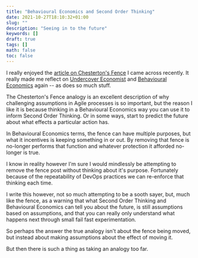 ```yaml
---
title: "Behavioural Economics and Second Order Thinking"
date: 2021-10-27T18:10:32+01:00
slug: ""
description: "Seeing in to the future"
keywords: []
draft: true
tags: []
math: false
toc: false
---
```



I really enjoyed the [article on Chesterton's Fence](https://fs.blog/2020/03/chestertons-fence/) I came across recently. It really made me reflect on [Undercover Economist](https://timharford.com/books/undercovereconomist/) and [Behavioural Economics](https://en.wikipedia.org/wiki/Behavioral_economics) again -- as does so much stuff.

The Chesterton's Fence analogy is an excellent description of why challenging assumptions in Agile processes is so important, but the reason I like it is because thinking in a Behavioural Economics way you can use it to inform Second Order Thinking. Or in some ways, start to predict the future about what effects a particular action has.

In Behavioural Economics terms, the fence can have multiple purposes, but what it incentives is keeping something in or out. By removing that fence is no-longer performs that function and whatever protection it afforded no-longer is true.

I know in reality however I'm sure I would mindlessly be attempting to remove the fence post without thinking about it's purpose. Fortunately because of the repeatability of DevOps practices we can re-enforce that thinking each time.

I write this however, not so much attempting to be a sooth sayer, but, much like the fence, as a warning that what Second Order Thinking and Behavioural Economics can tell you about the future, is still assumptions based on assumptions, and that you can really only understand what happens next through small fail fast experimentation.

So perhaps the answer the true analogy isn't about the fence being moved, but instead about making assumptions about the effect of moving it.

But then there is such a thing as taking an analogy too far.
